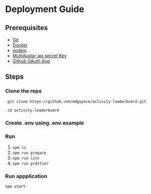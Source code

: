 # Deployment Guide

## Prerequisites
- [Git](https://git-scm.com/downloads)
- [Docker](https://docs.docker.com/engine/install/)
- [nodejs](https://nodejs.org/en/download)
- [MultiAvatar api secret Key](https://api.multiavatar.com/)
- [Github OAuth App](https://docs.github.com/en/apps/oauth-apps/building-oauth-apps/creating-an-oauth-app)

## Steps

### Clone the repo
```
 git clone https://github.com/mdgspace/activity-leaderboard.git

 cd activity-leaderboard
```

### Create .env using .env.example

### Run
1. `npm ci`
2. `npm run prepare`
3. `npm run lint`
4. `npm run prettier`

### Run appplication

```
npm start
```